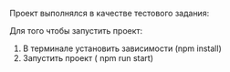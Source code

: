 
Проект выполнялся в качестве тестового задания:

Для того чтобы запустить проект:
1) В терминале установить зависимости (npm install)
2) Запустить проект ( npm run start)

